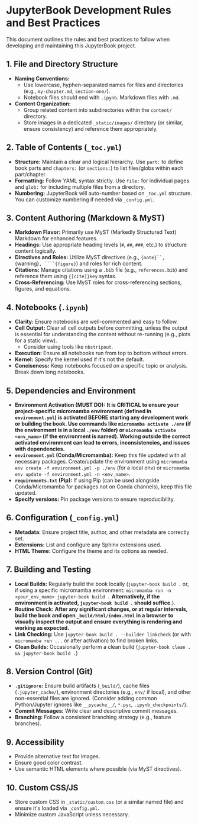 # JupyterBook Development Rules and Best Practices

This document outlines the rules and best practices to follow when developing and maintaining this JupyterBook project.

## 1. File and Directory Structure
- **Naming Conventions:**
    - Use lowercase, hyphen-separated names for files and directories (e.g., `my-chapter.md`, `section-one/`).
    - Notebook files should end with `.ipynb`. Markdown files with `.md`.
- **Content Organization:**
    - Group related content into subdirectories within the `content/` directory.
    - Store images in a dedicated `_static/images/` directory (or similar, ensure consistency) and reference them appropriately.

## 2. Table of Contents (`_toc.yml`)
- **Structure:** Maintain a clear and logical hierarchy. Use `part:` to define book parts and `chapters:` (or `sections:`) to list files/globs within each part/chapter.
- **Formatting:** Follow YAML syntax strictly. Use `file:` for individual pages and `glob:` for including multiple files from a directory.
- **Numbering:** JupyterBook will auto-number based on `_toc.yml` structure. You can customize numbering if needed via `_config.yml`.

## 3. Content Authoring (Markdown & MyST)
- **Markdown Flavor:** Primarily use MyST (Markedly Structured Text) Markdown for enhanced features.
- **Headings:** Use appropriate heading levels (`#`, `##`, `###`, etc.) to structure content logically.
- **Directives and Roles:** Utilize MyST directives (e.g., ````{note}``, ````{warning}``, ````{figure}``) and roles for rich content.
- **Citations:** Manage citations using a `.bib` file (e.g., `references.bib`) and reference them using `{[cite]}key` syntax.
- **Cross-Referencing:** Use MyST roles for cross-referencing sections, figures, and equations.

## 4. Notebooks (`.ipynb`)
- **Clarity:** Ensure notebooks are well-commented and easy to follow.
- **Cell Output:** Clear all cell outputs before committing, unless the output is essential for understanding the content without re-running (e.g., plots for a static view).
    - Consider using tools like `nbstripout`.
- **Execution:** Ensure all notebooks run from top to bottom without errors.
- **Kernel:** Specify the kernel used if it's not the default.
- **Conciseness:** Keep notebooks focused on a specific topic or analysis. Break down long notebooks.

## 5. Dependencies and Environment
- **Environment Activation (MUST DO):** **It is CRITICAL to ensure your project-specific micromamba environment (defined in `environment.yml`) is activated BEFORE starting any development work or building the book. Use commands like `micromamba activate ./env` (if the environment is in a local `./env` folder) or `micromamba activate <env_name>` (if the environment is named). Working outside the correct activated environment can lead to errors, inconsistencies, and issues with dependencies.**
- **`environment.yml` (Conda/Micromamba):** Keep this file updated with all necessary packages. Create/update the environment using `micromamba env create -f environment.yml -p ./env` (for a local env) or `micromamba env update -f environment.yml -n <env_name>`.
- **`requirements.txt` (Pip):** If using Pip (can be used alongside Conda/Micromamba for packages not on Conda channels), keep this file updated.
- **Specify versions:** Pin package versions to ensure reproducibility.

## 6. Configuration (`_config.yml`)
- **Metadata:** Ensure project title, author, and other metadata are correctly set.
- **Extensions:** List and configure any Sphinx extensions used.
- **HTML Theme:** Configure the theme and its options as needed.

## 7. Building and Testing
- **Local Builds:** Regularly build the book locally (`jupyter-book build .` or, if using a specific micromamba environment: `micromamba run -n <your_env_name> jupyter-book build .` **Alternatively, if the environment is activated, `jupyter-book build .` should suffice.**).
- **Routine Check:** **After any significant changes, or at regular intervals, build the book and open `_build/html/index.html` in a browser to visually inspect the output and ensure everything is rendering and working as expected.**
- **Link Checking:** Use `jupyter-book build . --builder linkcheck` (or with `micromamba run ...` or after activation) to find broken links.
- **Clean Builds:** Occasionally perform a clean build (`jupyter-book clean . && jupyter-book build .`)

## 8. Version Control (Git)
- **`.gitignore`:** Ensure build artifacts (`_build/`), cache files (`.jupyter_cache/`), environment directories (e.g., `env/` if local), and other non-essential files are ignored. (Consider adding common Python/Jupyter ignores like `__pycache__/`, `*.pyc`, `.ipynb_checkpoints/`).
- **Commit Messages:** Write clear and descriptive commit messages.
- **Branching:** Follow a consistent branching strategy (e.g., feature branches).

## 9. Accessibility
- Provide alternative text for images.
- Ensure good color contrast.
- Use semantic HTML elements where possible (via MyST directives).

## 10. Custom CSS/JS
- Store custom CSS in `_static/custom.css` (or a similar named file) and ensure it's loaded via `_config.yml`.
- Minimize custom JavaScript unless necessary.
